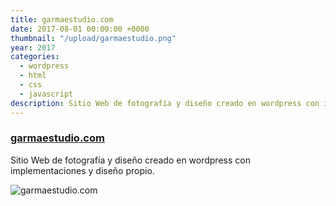```yaml
---
title: garmaestudio.com
date: 2017-08-01 00:00:00 +0000
thumbnail: "/upload/garmaestudio.png"
year: 2017
categories:
  - wordpress
  - html
  - css
  - javascript
description: Sitio Web de fotografía y diseño creado en wordpress con implementaciones y diseño propio.
---
```


### [garmaestudio.com](https://garmaestudio.com)

Sitio Web de fotografía y diseño creado en wordpress con implementaciones y diseño propio.

![garmaestudio.com](/upload/garmaestudio.png)
